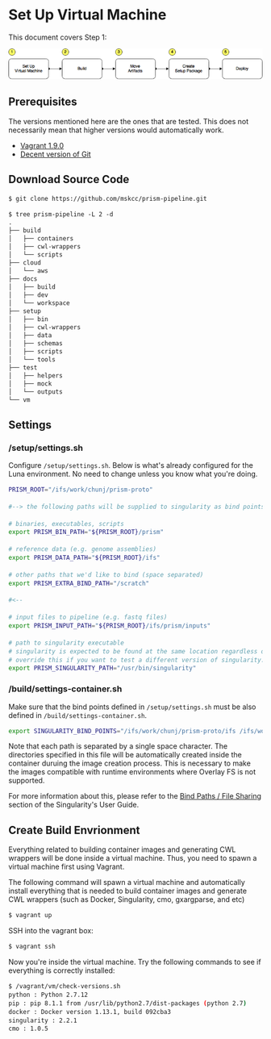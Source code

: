 # Set Up Virtual Machine

This document covers Step 1:

![/docs/prism-build-to-deploy.png](/docs/prism-build-to-deploy.png)

## Prerequisites

The versions mentioned here are the ones that are tested. This does not necessarily mean that higher versions would automatically work.

- [Vagrant 1.9.0](https://www.vagrantup.com/downloads.html)
- [Decent version of Git](https://git-scm.com/downloads)

## Download Source Code

```bash
$ git clone https://github.com/mskcc/prism-pipeline.git
```

```
$ tree prism-pipeline -L 2 -d
.
├── build
│   ├── containers
│   ├── cwl-wrappers
│   └── scripts
├── cloud
│   └── aws
├── docs
│   ├── build
│   ├── dev
│   └── workspace
├── setup
│   ├── bin
│   ├── cwl-wrappers
│   ├── data
│   ├── schemas
│   ├── scripts
│   └── tools
├── test
│   ├── helpers
│   ├── mock
│   └── outputs
└── vm
```

## Settings

### /setup/settings.sh

Configure `/setup/settings.sh`. Below is what's already configured for the Luna environment. No need to change unless you know what you're doing.

```bash
PRISM_ROOT="/ifs/work/chunj/prism-proto"

#--> the following paths will be supplied to singularity as bind points

# binaries, executables, scripts
export PRISM_BIN_PATH="${PRISM_ROOT}/prism"

# reference data (e.g. genome assemblies)
export PRISM_DATA_PATH="${PRISM_ROOT}/ifs"

# other paths that we'd like to bind (space separated)
export PRISM_EXTRA_BIND_PATH="/scratch"

#<--

# input files to pipeline (e.g. fastq files)
export PRISM_INPUT_PATH="${PRISM_ROOT}/ifs/prism/inputs"

# path to singularity executable
# singularity is expected to be found at the same location regardless of the nodes you're on
# override this if you want to test a different version of singularity.
export PRISM_SINGULARITY_PATH="/usr/bin/singularity"
```

### /build/settings-container.sh

Make sure that the bind points defined in `/setup/settings.sh` must be also defined in `/build/settings-container.sh`.

```bash
export SINGULARITY_BIND_POINTS="/ifs/work/chunj/prism-proto/ifs /ifs/work/chunj/prism-proto/prism /scratch"
```

Note that each path is separated by a single space character. The directories specified in this file will be automatically created inside the container duruing the image creation process. This is necessary to make the images compatible with runtime environments where Overlay FS is not supported.

For more information about this, please refer to the [Bind Paths / File Sharing](http://singularity.lbl.gov/docs-mount) section of the Singularity's User Guide.

## Create Build Envrionment

Everything related to building container images and generating CWL wrappers will be done inside a virtual machine. Thus, you need to spawn a virtual machine first using Vagrant.

The following command will spawn a virtual machine and automatically install everything that is needed to build container images and generate CWL wrappers (such as Docker, Singularity, cmo, gxargparse, and etc)

```bash
$ vagrant up
```

SSH into the vagrant box:

```bash
$ vagrant ssh
```

Now you're inside the virtual machine. Try the following commands to see if everything is correctly installed:

```bash
$ /vagrant/vm/check-versions.sh
python : Python 2.7.12
pip : pip 8.1.1 from /usr/lib/python2.7/dist-packages (python 2.7)
docker : Docker version 1.13.1, build 092cba3
singularity : 2.2.1
cmo : 1.0.5
```
